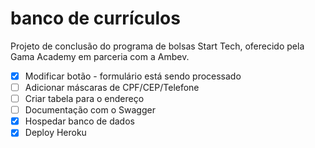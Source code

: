 # banco de currículos
Projeto de conclusão do programa de bolsas Start Tech, oferecido pela Gama Academy em parceria com a Ambev.

- [x] Modificar botão - formulário está sendo processado
- [ ] Adicionar máscaras de CPF/CEP/Telefone
- [ ] Criar tabela para o endereço
- [ ] Documentação com o Swagger
- [x] Hospedar banco de dados 
- [x] Deploy Heroku
